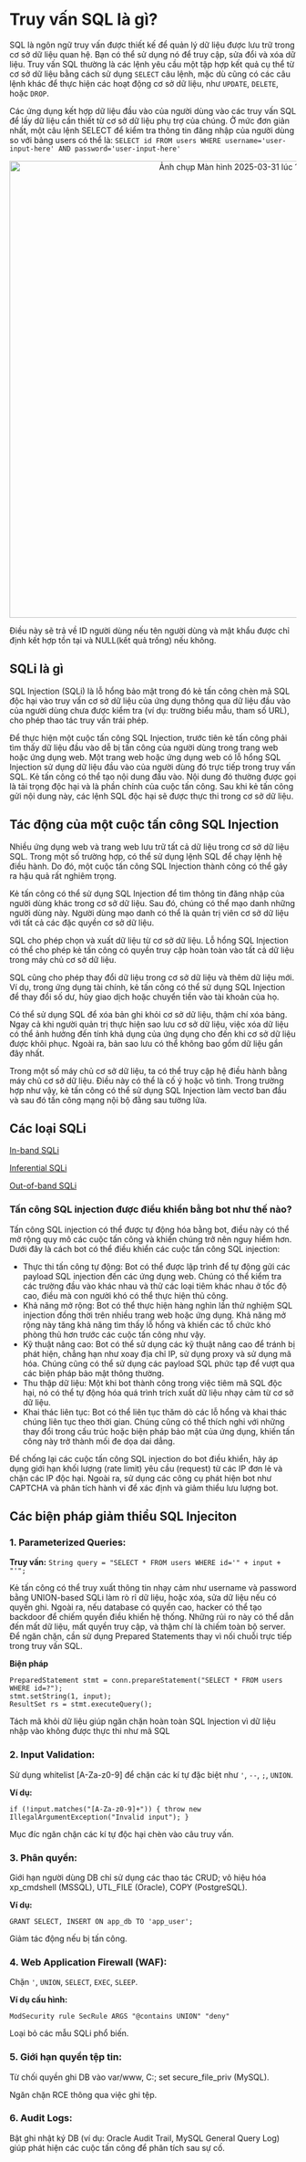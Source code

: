 # Truy vấn SQL là gì?

SQL là ngôn ngữ truy vấn được thiết kế để quản lý dữ liệu được lưu trữ trong cơ sở dữ liệu quan hệ. Bạn có thể sử dụng nó để truy cập, sửa đổi và xóa dữ liệu. Truy vấn SQL thường là các lệnh yêu cầu một tập hợp kết quả cụ thể từ cơ sở dữ liệu bằng cách sử dụng ```SELECT``` câu lệnh, mặc dù cũng có các câu lệnh khác để thực hiện các hoạt động cơ sở dữ liệu, như ```UPDATE```, ```DELETE```, hoặc ```DROP```.

Các ứng dụng kết hợp dữ liệu đầu vào của người dùng vào các truy vấn SQL để lấy dữ liệu cần thiết từ cơ sở dữ liệu phụ trợ của chúng. Ở mức đơn giản nhất, một câu lệnh SELECT để kiểm tra thông tin đăng nhập của người dùng so với bảng users có thể là:
```SELECT id FROM users WHERE username='user-input-here' AND password='user-input-here'```
<p align="center">
<img width="801" alt="Ảnh chụp Màn hình 2025-03-31 lúc 15 12 58" src="https://github.com/user-attachments/assets/541d0315-bcb1-43a6-be0e-7868d97bb4aa" />
</p>

Điều này sẽ trả về ID người dùng nếu tên người dùng và mật khẩu được chỉ định kết hợp tồn tại và NULL(kết quả trống) nếu không.

## SQLi là gì
SQL Injection (SQLi) là lỗ hổng bảo mật trong đó kẻ tấn công chèn mã SQL độc hại vào truy vấn cơ sở dữ liệu của ứng dụng thông qua dữ liệu đầu vào của người dùng chưa được kiểm tra (ví dụ: trường biểu mẫu, tham số URL), cho phép thao tác truy vấn trái phép.

Để thực hiện một cuộc tấn công SQL Injection, trước tiên kẻ tấn công phải tìm thấy dữ liệu đầu vào dễ bị tấn công của người dùng trong trang web hoặc ứng dụng web. Một trang web hoặc ứng dụng web có lỗ hổng SQL Injection sử dụng dữ liệu đầu vào của người dùng đó trực tiếp trong truy vấn SQL. Kẻ tấn công có thể tạo nội dung đầu vào. Nội dung đó thường được gọi là tải trọng độc hại và là phần chính của cuộc tấn công. Sau khi kẻ tấn công gửi nội dung này, các lệnh SQL độc hại sẽ được thực thi trong cơ sở dữ liệu.
## Tác động của một cuộc tấn công SQL Injection

Nhiều ứng dụng web và trang web lưu trữ tất cả dữ liệu trong cơ sở dữ liệu SQL. Trong một số trường hợp, có thể sử dụng lệnh SQL để chạy lệnh hệ điều hành. Do đó, một cuộc tấn công SQL Injection thành công có thể gây ra hậu quả rất nghiêm trọng.

Kẻ tấn công có thể sử dụng SQL Injection để tìm thông tin đăng nhập của người dùng khác trong cơ sở dữ liệu. Sau đó, chúng có thể mạo danh những người dùng này. Người dùng mạo danh có thể là quản trị viên cơ sở dữ liệu với tất cả các đặc quyền cơ sở dữ liệu.

SQL cho phép chọn và xuất dữ liệu từ cơ sở dữ liệu. Lỗ hổng SQL Injection có thể cho phép kẻ tấn công có quyền truy cập hoàn toàn vào tất cả dữ liệu trong máy chủ cơ sở dữ liệu.

SQL cũng cho phép thay đổi dữ liệu trong cơ sở dữ liệu và thêm dữ liệu mới. Ví dụ, trong ứng dụng tài chính, kẻ tấn công có thể sử dụng SQL Injection để thay đổi số dư, hủy giao dịch hoặc chuyển tiền vào tài khoản của họ.

Có thể sử dụng SQL để xóa bản ghi khỏi cơ sở dữ liệu, thậm chí xóa bảng. Ngay cả khi người quản trị thực hiện sao lưu cơ sở dữ liệu, việc xóa dữ liệu có thể ảnh hưởng đến tính khả dụng của ứng dụng cho đến khi cơ sở dữ liệu được khôi phục. Ngoài ra, bản sao lưu có thể không bao gồm dữ liệu gần đây nhất.

Trong một số máy chủ cơ sở dữ liệu, ta có thể truy cập hệ điều hành bằng máy chủ cơ sở dữ liệu. Điều này có thể là cố ý hoặc vô tình. Trong trường hợp như vậy, kẻ tấn công có thể sử dụng SQL Injection làm vectơ ban đầu và sau đó tấn công mạng nội bộ đằng sau tường lửa.

## Các loại SQLi
[In-band SQLi](In-band-SQLi.md)

[Inferential SQLi](Inferential-SQLi.md)

[Out-of-band SQLi](Out-of-band-SQLi.md)

### Tấn công SQL injection được điều khiển bằng bot như thế nào?
Tấn công SQL injection có thể được tự động hóa bằng bot, điều này có thể mở rộng quy mô các cuộc tấn công và khiến chúng trở nên nguy hiểm hơn. Dưới đây là cách bot có thể điều khiển các cuộc tấn công SQL injection:

* Thực thi tấn công tự động: Bot có thể được lập trình để tự động gửi các payload SQL injection đến các ứng dụng web. Chúng có thể kiểm tra các trường đầu vào khác nhau và thử các loại tiêm khác nhau ở tốc độ cao, điều mà con người khó có thể thực hiện thủ công.
* Khả năng mở rộng: Bot có thể thực hiện hàng nghìn lần thử nghiệm SQL injection đồng thời trên nhiều trang web hoặc ứng dụng. Khả năng mở rộng này tăng khả năng tìm thấy lỗ hổng và khiến các tổ chức khó phòng thủ hơn trước các cuộc tấn công như vậy.
* Kỹ thuật nâng cao: Bot có thể sử dụng các kỹ thuật nâng cao để tránh bị phát hiện, chẳng hạn như xoay địa chỉ IP, sử dụng proxy và sử dụng mã hóa. Chúng cũng có thể sử dụng các payload SQL phức tạp để vượt qua các biện pháp bảo mật thông thường.
* Thu thập dữ liệu: Một khi bot thành công trong việc tiêm mã SQL độc hại, nó có thể tự động hóa quá trình trích xuất dữ liệu nhạy cảm từ cơ sở dữ liệu.
* Khai thác liên tục: Bot có thể liên tục thăm dò các lỗ hổng và khai thác chúng liên tục theo thời gian. Chúng cũng có thể thích nghi với những thay đổi trong cấu trúc hoặc biện pháp bảo mật của ứng dụng, khiến tấn công này trở thành mối đe dọa dai dẳng.

Để chống lại các cuộc tấn công SQL injection do bot điều khiển, hãy áp dụng giới hạn khối lượng (rate limit) yêu cầu (request) từ các IP đơn lẻ và chặn các IP độc hại. Ngoài ra, sử dụng các công cụ phát hiện bot như CAPTCHA và phân tích hành vi để xác định và giảm thiểu lưu lượng bot.

## Các biện pháp giảm thiểu SQL Injeciton

### 1. Parameterized Queries:

**Truy vấn:** ```String query = "SELECT * FROM users WHERE id='" + input + "'";```

Kẻ tấn công có thể truy xuất thông tin nhạy cảm như username và password bằng UNION-based SQLi làm rò rỉ dữ liệu, hoặc xóa, sửa dữ liệu nếu có quyền ghi. Ngoài ra, nếu database có quyền cao, hacker có thể tạo backdoor để chiếm quyền điều khiển hệ thống. Những rủi ro này có thể dẫn đến mất dữ liệu, mất quyền truy cập, và thậm chí là chiếm toàn bộ server. Để ngăn chặn, cần sử dụng Prepared Statements thay vì nối chuỗi trực tiếp trong truy vấn SQL.

**Biện pháp**
```
PreparedStatement stmt = conn.prepareStatement("SELECT * FROM users WHERE id=?");
stmt.setString(1, input);
ResultSet rs = stmt.executeQuery();   
```
Tách mã khỏi dữ liệu giúp ngăn chặn hoàn toàn SQL Injection vì dữ liệu nhập vào không được thực thi như mã SQL 

### 2. Input Validation:

Sử dụng whitelist [A-Za-z0-9] để chặn các kí tự đặc biệt như `'`, `--`, `;`, `UNION`.

**Ví dụ:**
```
if (!input.matches("[A-Za-z0-9]+")) { throw new IllegalArgumentException("Invalid input"); }   
```
Mục đíc ngăn chặn các kí tự độc hại chèn vào câu truy vấn.

### 3. Phân quyền:

Giới hạn người dùng DB chỉ sử dụng các thao tác CRUD; vô hiệu hóa xp_cmdshell (MSSQL), UTL_FILE (Oracle), COPY (PostgreSQL). 

**Ví dụ:** 
```
GRANT SELECT, INSERT ON app_db TO 'app_user';   
```

Giảm tác động nếu bị tấn công.

### 4. Web Application Firewall (WAF):

Chặn ```'```, ```UNION```, ```SELECT```, ```EXEC```, ```SLEEP```.

**Ví dụ cấu hình:**
```
ModSecurity rule SecRule ARGS "@contains UNION" "deny"
``` 

Loại bỏ các mẫu SQLi phổ biến.

### 5. Giới hạn quyền tệp tin:

Từ chối quyền ghi DB vào var/www, C:\; set secure_file_priv (MySQL).

Ngăn chặn RCE thông qua việc ghi tệp.

### 6. Audit Logs:

Bật ghi nhật ký DB (ví dụ: Oracle Audit Trail, MySQL General Query Log) giúp phát hiện các cuộc tấn công để phân tích sau sự cố. 
